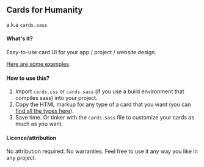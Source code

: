 ## Cards for Humanity
a.k.a `cards.sass`

#### What's it?
Easy-to-use card UI for your app / project / website design.

[Here are some examples](http://druchan.com/cards.sass).

#### How to use this?

1. Import `cards.css` or `cards.sass` (if you use a build environment that compiles sass) into your project.
2. Copy the HTML markup for any type of a card that you want (you can [find all the types here](http://druchan.com/cards.sass)).
3. Save time. Or tinker with the `cards.sass` file to customize your cards as much as you want.

#### Licence/attribution

No attribution required. No warranties. Feel free to use it any way you like in any project.




